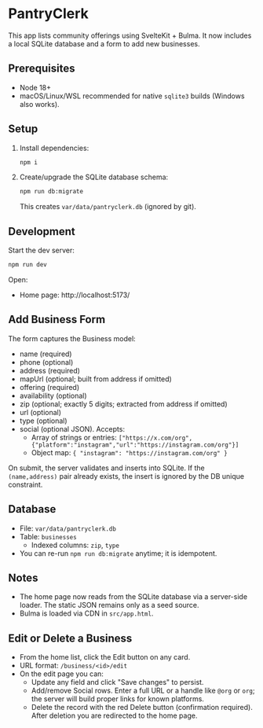 # PantryClerk

This app lists community offerings using SvelteKit + Bulma. It now includes a local SQLite database and a form to add new businesses.

## Prerequisites
- Node 18+
- macOS/Linux/WSL recommended for native `sqlite3` builds (Windows also works).

## Setup
1. Install dependencies:
   ```bash
   npm i
   ```
2. Create/upgrade the SQLite database schema:
   ```bash
   npm run db:migrate
   ```
   This creates `var/data/pantryclerk.db` (ignored by git).

## Development
Start the dev server:
```bash
npm run dev
```

Open:
- Home page: http://localhost:5173/

## Add Business Form
The form captures the Business model:
- name (required)
- phone (optional)
- address (required)
- mapUrl (optional; built from address if omitted)
- offering (required)
- availability (optional)
- zip (optional; exactly 5 digits; extracted from address if omitted)
- url (optional)
- type (optional)
- social (optional JSON). Accepts:
  - Array of strings or entries: `["https://x.com/org", {"platform":"instagram","url":"https://instagram.com/org"}]`
  - Object map: `{ "instagram": "https://instagram.com/org" }`

On submit, the server validates and inserts into SQLite. If the `(name,address)` pair already exists, the insert is ignored by the DB unique constraint.

## Database
- File: `var/data/pantryclerk.db`
- Table: `businesses`
  - Indexed columns: `zip`, `type`
- You can re-run `npm run db:migrate` anytime; it is idempotent.

## Notes
- The home page now reads from the SQLite database via a server-side loader. The static JSON remains only as a seed source.
- Bulma is loaded via CDN in `src/app.html`.

## Edit or Delete a Business
- From the home list, click the Edit button on any card.
- URL format: `/business/<id>/edit`
- On the edit page you can:
  - Update any field and click "Save changes" to persist.
  - Add/remove Social rows. Enter a full URL or a handle like `@org` or `org`; the server will build proper links for known platforms.
  - Delete the record with the red Delete button (confirmation required). After deletion you are redirected to the home page.
